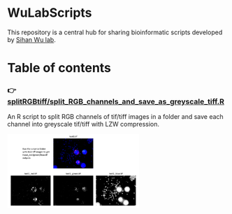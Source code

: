 # WuLabScripts


This repository is a central hub for sharing bioinformatic scripts developed by [Sihan Wu lab](https://github.com/sihanwusean/sihanwulab). 

# Table of contents


### :point_right: [splitRGBtiff/split_RGB_channels_and_save_as_greyscale_tiff.R](https://github.com/sihanwusean/WuLabScripts/tree/main/splitRGBtiff)


An R script to split RGB channels of tif/tiff images in a folder and save each channel into greyscale tif/tiff with LZW compression.


<img src="https://github.com/sihanwusean/WuLabScripts/blob/main/splitRGBtiff/example.png" width="60%">